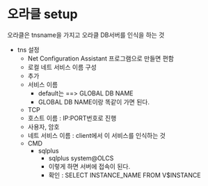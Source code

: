 # 오라클 setup



오라클은 tnsname을 가지고 오라클 DB서버를 인식을 하는 것

- tns 설정
  - Net Configuration Assistant 프로그램으로 만들면 편함
  - 로컬 네트 서비스 이름 구성
  - 추가
  - 서비스 이름
    - default는  ==> GLOBAL DB NAME
    - GLOBAL DB NAME이랑 똑같이 가면 된다.
  - TCP
  - 호스트 이름 : IP:PORT번호로 진행
  - 사용자, 암호 
  - 네트 서비스 이름 : client에서 이 서비스를 인식하는 것
  - CMD
    - sqlplus
      - sqlplus system@OLCS
      - 이렇게 하면 서버에 접속이 된다.
      - 확인 : SELECT INSTANCE_NAME FROM V$INSTANCE































